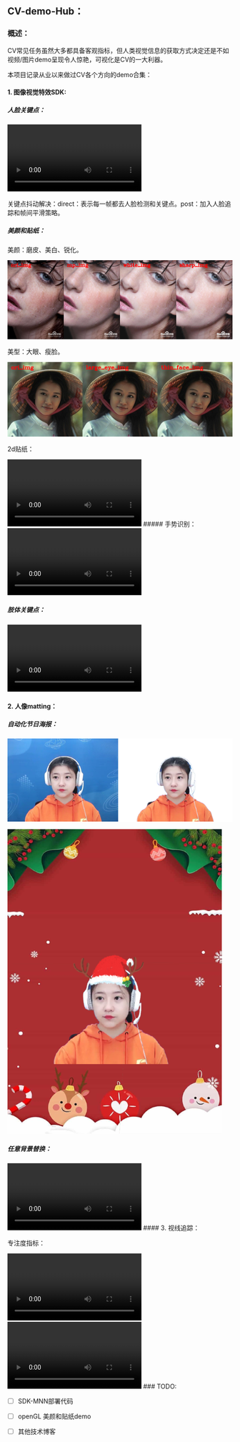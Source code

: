 ## CV-demo-Hub：

### 概述：

CV常见任务虽然大多都具备客观指标，但人类视觉信息的获取方式决定还是不如视频/图片demo呈现令人惊艳，可视化是CV的一大利器。

本项目记录从业以来做过CV各个方向的demo合集：

#### 1. 图像视觉特效SDK:

##### 人脸关键点：

<video controls="controls" name="media">     
    <source src="face_landmark/landmark.mp4" type="video/mp4"> 
</video>

关键点抖动解决：direct：表示每一帧都去人脸检测和关键点。post：加入人脸追踪和帧间平滑策略。

##### 美颜和贴纸：

美颜：磨皮、美白、锐化。

![](beauty_sticker\beauty.png)

美型：大眼、瘦脸。

![](beauty_sticker\deform.png)

2d贴纸：

<video controls="controls" name="media">     
    <source src="beauty_sticker/sticker.mp4" type="video/mp4"> 
</video>
##### 手势识别：

<video controls="controls" name="media">     
    <source src="gesture/hand.mp4" type="video/mp4"> 
</video>

##### 肢体关键点：

<video controls="controls" name="media">     
    <source src="pose_landmark/pose.mp4" type="video/mp4"> 
</video>



#### 2. 人像matting：
##### 自动化节日海报：

![](human_matting\test.png)

![](human_matting\compose.png)

##### 任意背景替换：

<video controls="controls" name="media">     
    <source src="background_replacement/demo.mp4" type="video/mp4"> 
</video>
#### 3. 视线追踪：

专注度指标：

<video controls="controls" name="media">     
    <source src="gaze_tracking/gaze1.mp4" type="video/mp4"> 
</video>

<video controls="controls" name="media">     
    <source src="gaze_tracking/gaze2.mp4" type="video/mp4"> 
</video>
### TODO:

- [ ] SDK-MNN部署代码

- [ ] openGL 美颜和贴纸demo

- [ ] 其他技术博客